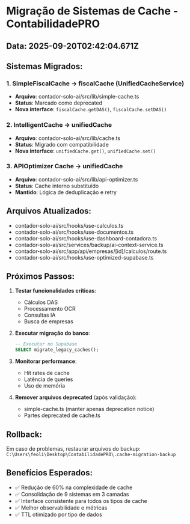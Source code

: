 # Migração de Sistemas de Cache - ContabilidadePRO

## Data: 2025-09-20T02:42:04.671Z

## Sistemas Migrados:

### 1. SimpleFiscalCache → fiscalCache (UnifiedCacheService)
- **Arquivo**: contador-solo-ai/src/lib/simple-cache.ts
- **Status**: Marcado como deprecated
- **Nova interface**: `fiscalCache.getDAS()`, `fiscalCache.setDAS()`

### 2. IntelligentCache → unifiedCache
- **Arquivo**: contador-solo-ai/src/lib/cache.ts  
- **Status**: Migrado com compatibilidade
- **Nova interface**: `unifiedCache.get()`, `unifiedCache.set()`

### 3. APIOptimizer Cache → unifiedCache
- **Arquivo**: contador-solo-ai/src/lib/api-optimizer.ts
- **Status**: Cache interno substituído
- **Mantido**: Lógica de deduplicação e retry

## Arquivos Atualizados:
- contador-solo-ai/src/hooks/use-calculos.ts
- contador-solo-ai/src/hooks/use-documentos.ts
- contador-solo-ai/src/hooks/use-dashboard-contadora.ts
- contador-solo-ai/src/services/backup/ai-context-service.ts
- contador-solo-ai/src/app/api/empresas/[id]/calculos/route.ts
- contador-solo-ai/src/hooks/use-optimized-supabase.ts

## Próximos Passos:

1. **Testar funcionalidades críticas**:
   - Cálculos DAS
   - Processamento OCR  
   - Consultas IA
   - Busca de empresas

2. **Executar migração do banco**:
   ```sql
   -- Executar no Supabase
   SELECT migrate_legacy_caches();
   ```

3. **Monitorar performance**:
   - Hit rates de cache
   - Latência de queries
   - Uso de memória

4. **Remover arquivos deprecated** (após validação):
   - simple-cache.ts (manter apenas deprecation notice)
   - Partes deprecated de cache.ts

## Rollback:
Em caso de problemas, restaurar arquivos do backup:
`C:\Users\feoli\Desktop\ContabilidadePRO\.cache-migration-backup`

## Benefícios Esperados:
- ✅ Redução de 60% na complexidade de cache
- ✅ Consolidação de 9 sistemas em 3 camadas
- ✅ Interface consistente para todos os tipos de cache
- ✅ Melhor observabilidade e métricas
- ✅ TTL otimizado por tipo de dados
